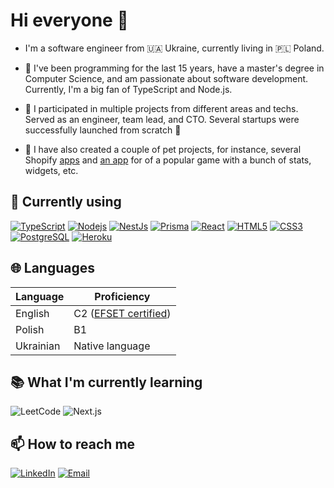 # Hi everyone 👋

- I'm a software engineer from 🇺🇦 Ukraine, currently living in 🇵🇱 Poland.

- 🔭 I've been programming for the last 15 years, have a master's degree in Computer Science, and am passionate about software development. Currently, I'm a big fan of TypeScript and Node.js.

- 🌱 I participated in multiple projects from different areas and techs. Served as an engineer, team lead, and CTO. Several startups were
  successfully launched from scratch 🚀

- 🦄 I have also created a couple of pet projects, for instance, several Shopify <a href="https://apps.shopify.com/partners/mykhailo-monchak" target="_blank">apps</a> and <a href="https://beastwot.com" target="_blank">an app</a> for of a popular game with a bunch of stats, widgets, etc.

## 📜 Currently using

[![TypeScript](https://img.shields.io/badge/-TypeScript-007ACC?style=flat-square&logo=typescript&logoColor=white)](#)
[![Nodejs](https://img.shields.io/badge/-Nodejs-43853d?style=flat-square&logo=Node.js&logoColor=white)](#)
[![NestJs](https://img.shields.io/badge/-NestJs-ea2845?style=flat-square&logo=nestjs&logoColor=white)](#)
[![Prisma](https://img.shields.io/badge/-Prisma-2D3748?style=flat-square&logo=prisma&logoColor=white)](#)
[![React](https://img.shields.io/badge/-React-45b8d8?style=flat-square&logo=react&logoColor=white)](#)
[![HTML5](https://img.shields.io/badge/-HTML5-e34f26?style=flat-square&logo=html5&logoColor=white)](#)
[![CSS3](https://img.shields.io/badge/-CSS3-1572B6?style=flat-square&logo=css3&logoColor=white)](#)
[![PostgreSQL](https://img.shields.io/badge/-PostgreSQL-336791?style=flat-square&logo=postgresql&logoColor=white)](#)
[![Heroku](https://img.shields.io/badge/-Heroku-430098?style=flat-square&logo=heroku&logoColor=white)](#)

## 🌐 Languages

| Language  | Proficiency                                                                      |
| --------- | -------------------------------------------------------------------------------- |
| English   | C2 (<a href="https://cert.efset.org/EJnmUW" target="_blank">EFSET certified</a>) |
| Polish    | B1                                                                               |
| Ukrainian | Native language                                                                  |

## 📚 What I'm currently learning

<img src="https://img.shields.io/badge/dynamic/json?style=flat-square&labelColor=black&color=%23ffa116&label=LeetCode&query=solvedOverTotal&url=https%3A%2F%2Fleetcode-badge.vercel.app%2Fapi%2Fusers%2Fuser0684Q&logo=leetcode&logoColor=yellow" alt="LeetCode"/>

<img alt="Next.js" src="https://img.shields.io/badge/-Next.js-000000?style=flat-square&logo=next.js&logoColor=white" />

## 📫 How to reach me

<a href="https://www.linkedin.com/in/mykhailomonchak" target="_blank"><img alt="LinkedIn" src="https://img.shields.io/badge/linkedin-%230077B5.svg?&style=for-the-badge&logo=linkedin&logoColor=white" /></a>
<a href="mailto:mikhail.monchak.work@gmail.com" target="_blank"><img alt="Email" src="https://img.shields.io/badge/Email-20B2AA.svg?&style=for-the-badge&logo=email&logoColor=white" /></a>
